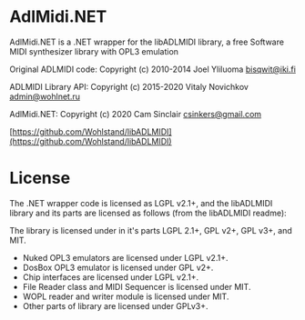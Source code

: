 # AdlMidi.NET
AdlMidi.NET is a .NET wrapper for the libADLMIDI library, a free Software MIDI synthesizer library with OPL3 emulation

Original ADLMIDI code: Copyright (c) 2010-2014 Joel Yliluoma <bisqwit@iki.fi>

ADLMIDI Library API:   Copyright (c) 2015-2020 Vitaly Novichkov <admin@wohlnet.ru>

AdlMidi.NET:           Copyright (c) 2020 Cam Sinclair <csinkers@gmail.com>

[https://github.com/Wohlstand/libADLMIDI](https://github.com/Wohlstand/libADLMIDI)

# License

The .NET wrapper code is licensed as LGPL v2.1+, and the libADLMIDI library and its parts are licensed as follows (from the libADLMIDI readme):

The library is licensed under in it's parts LGPL 2.1+, GPL v2+, GPL v3+, and MIT.
* Nuked OPL3 emulators are licensed under LGPL v2.1+.
* DosBox OPL3 emulator is licensed under GPL v2+.
* Chip interfaces are licensed under LGPL v2.1+.
* File Reader class and MIDI Sequencer is licensed under MIT.
* WOPL reader and writer module is licensed under MIT.
* Other parts of library are licensed under GPLv3+.

